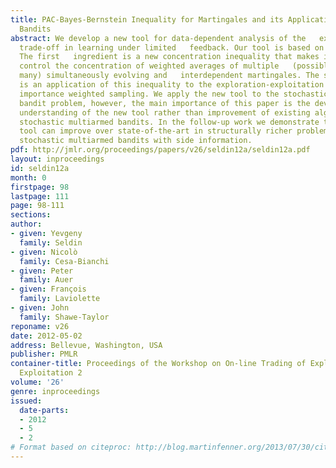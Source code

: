 ```yaml
---
title: PAC-Bayes-Bernstein Inequality for Martingales and its Application to Multiarmed
  Bandits
abstract: We develop a new tool for data-dependent analysis of the   exploration-exploitation
  trade-off in learning under limited   feedback. Our tool is based on two main ingredients.
  The first   ingredient is a new concentration inequality that makes it possible   to
  control the concentration of weighted averages of multiple   (possibly uncountably
  many) simultaneously evolving and   interdependent martingales. The second ingredient
  is an application of this inequality to the exploration-exploitation trade-off via
  importance weighted sampling. We apply the new tool to the stochastic multiarmed
  bandit problem, however, the main importance of this paper is the development and
  understanding of the new tool rather than improvement of existing algorithms for
  stochastic multiarmed bandits. In the follow-up work we demonstrate that the new
  tool can improve over state-of-the-art in structurally richer problems, such as
  stochastic multiarmed bandits with side information.
pdf: http://jmlr.org/proceedings/papers/v26/seldin12a/seldin12a.pdf
layout: inproceedings
id: seldin12a
month: 0
firstpage: 98
lastpage: 111
page: 98-111
sections: 
author:
- given: Yevgeny
  family: Seldin
- given: Nicolò
  family: Cesa-Bianchi
- given: Peter
  family: Auer
- given: François
  family: Laviolette
- given: John
  family: Shawe-Taylor
reponame: v26
date: 2012-05-02
address: Bellevue, Washington, USA
publisher: PMLR
container-title: Proceedings of the Workshop on On-line Trading of Exploration and
  Exploitation 2
volume: '26'
genre: inproceedings
issued:
  date-parts:
  - 2012
  - 5
  - 2
# Format based on citeproc: http://blog.martinfenner.org/2013/07/30/citeproc-yaml-for-bibliographies/
---
```

